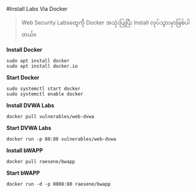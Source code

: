 #Install Labs Via Docker
> Web Security Labsတွေကို Docker အသုံးပြုပြီး Install လုပ်သွားမှာဖြစ်ပါတယ်။<br>

**Install Docker**
```
sudo apt install docker
sudo apt install docker.io
```

**Start Docker**
```
sudo systemctl start docker
sudo systemctl enable docker
```

**Install DVWA Labs**
```
docker pull vulnerables/web-dvwa
```

**Start DVWA Labs**
```
docker run -p 80:80 vulnerables/web-dvwa
```

**Install bWAPP**
```
docker pull raesene/bwapp
```

**Start bWAPP**
```
docker run -d -p 8008:80 raesene/bwapp
```

